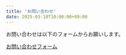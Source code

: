 ```yaml
---
title: 'お問い合わせ'
date: 2025-03-10T10:00:00+09:00
---
```


お問い合わせは以下のフォームからお願いします。

[お問い合わせフォーム](https://forms.gle/zsmehx2MSNxWu7Pm6)
